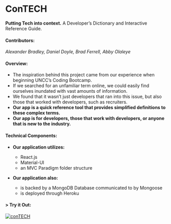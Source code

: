 # ConTECH
__Putting Tech into context.__ A Developer’s Dictionary and Interactive Reference Guide.

#### Contributors:
_Alexander Bradley, Daniel Doyle, Brad Ferrell, Abby Olaleye_

#### Overview:
* The inspiration behind this project came from our experience when beginning UNCC’s Coding Bootcamp. 
* If we searched for an unfamiliar term online, we could easily find ourselves inundated with vast amounts of information.
* We found that it wasn’t just developers that ran into this issue, but also those that worked with developers, such as recruiters.
* __Our app is a quick reference tool that provides simplified definitions to these complex terms.__
* __Our app is for developers, those that work with developers, or anyone that is new to the industry.__

#### Technical Components: 

* __Our application utilizes:__
    * React.js
    * Material-UI
    * an MVC Paradigm folder structure

* __Our application also:__
    * is backed by a MongoDB Database communicated to by Mongoose
    * is deployed through Heroku

#### > __Try it Out:__
[![conTECH](contech1.gif)](https://contech-app.herokuapp.com/)
